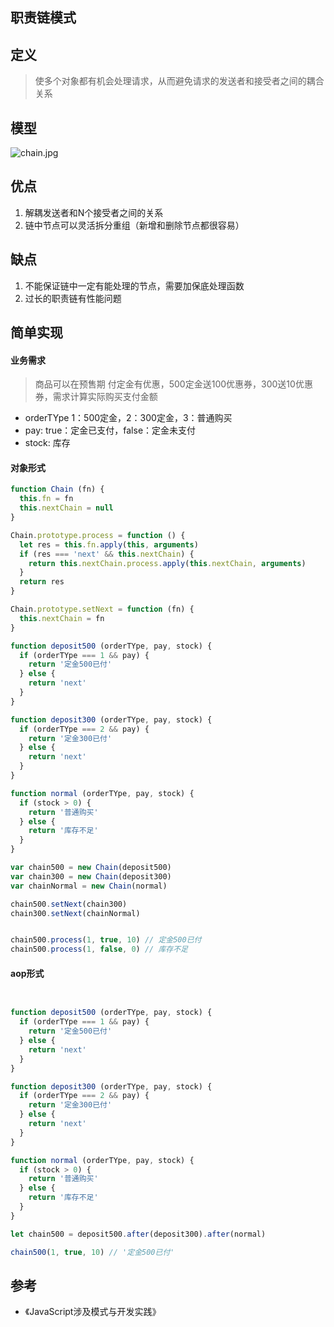 ## 职责链模式

## 定义

> 使多个对象都有机会处理请求，从而避免请求的发送者和接受者之间的耦合关系


## 模型
![chain.jpg](https://upload-images.jianshu.io/upload_images/2973087-3b12197744f581d4.jpg?imageMogr2/auto-orient/strip%7CimageView2/2/w/1240)

## 优点
1. 解耦发送者和N个接受者之间的关系
2. 链中节点可以灵活拆分重组（新增和删除节点都很容易）

## 缺点
1. 不能保证链中一定有能处理的节点，需要加保底处理函数
2. 过长的职责链有性能问题


## 简单实现

#### 业务需求
> 商品可以在预售期 付定金有优惠，500定金送100优惠券，300送10优惠券，需求计算实际购买支付金额
- orderTYpe 1：500定金，2：300定金，3：普通购买
- pay: true：定金已支付，false：定金未支付
- stock: 库存

#### 对象形式
```javascript
function Chain (fn) {
  this.fn = fn
  this.nextChain = null
}

Chain.prototype.process = function () {
  let res = this.fn.apply(this, arguments)
  if (res === 'next' && this.nextChain) {
    return this.nextChain.process.apply(this.nextChain, arguments)
  }
  return res
}

Chain.prototype.setNext = function (fn) {
  this.nextChain = fn
}

function deposit500 (orderTYpe, pay, stock) {
  if (orderTYpe === 1 && pay) {
    return '定金500已付'
  } else {
    return 'next'
  }
}

function deposit300 (orderTYpe, pay, stock) {
  if (orderTYpe === 2 && pay) {
    return '定金300已付'
  } else {
    return 'next'
  }
}

function normal (orderTYpe, pay, stock) {
  if (stock > 0) {
    return '普通购买'
  } else {
    return '库存不足'
  }
}

var chain500 = new Chain(deposit500)
var chain300 = new Chain(deposit300)
var chainNormal = new Chain(normal)

chain500.setNext(chain300)
chain300.setNext(chainNormal)


chain500.process(1, true, 10) // 定金500已付
chain500.process(1, false, 0) // 库存不足
```

#### aop形式

```js


function deposit500 (orderTYpe, pay, stock) {
  if (orderTYpe === 1 && pay) {
    return '定金500已付'
  } else {
    return 'next'
  }
}

function deposit300 (orderTYpe, pay, stock) {
  if (orderTYpe === 2 && pay) {
    return '定金300已付'
  } else {
    return 'next'
  }
}

function normal (orderTYpe, pay, stock) {
  if (stock > 0) {
    return '普通购买'
  } else {
    return '库存不足'
  }
}

let chain500 = deposit500.after(deposit300).after(normal)

chain500(1, true, 10) // '定金500已付'
```

## 参考

- 《JavaScript涉及模式与开发实践》
